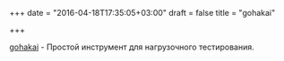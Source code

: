 +++
date = "2016-04-18T17:35:05+03:00"
draft = false
title = "gohakai"

+++

<p><a href="https://github.com/klab/gohakai">gohakai</a>&nbsp;- Простой инструмент для нагрузочного тестирования.</p>

